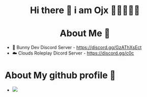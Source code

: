 <h1 align="center"> Hi there 👋 i am Ojx 🍔🍔🍔🍔🍔</h1>


<h1 align="center"> About Me 🍜</h1>

- 🐇 Bunny Dev Discord Server - https://discord.gg/GzAThXsEct
- ☁️ Clouds Roleplay Dicord Server - https://discord.gg/c0c
 
 
 
# About My github profile 🍦
- ![](https://komarev.com/ghpvc/?username=Ojxiii&label=VIEWS)
